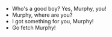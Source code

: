 - Who's a good boy? Yes, Murphy, you!
- Murphy, where are you?
- I got something for you, Murphy!
- Go fetch Murphy!
